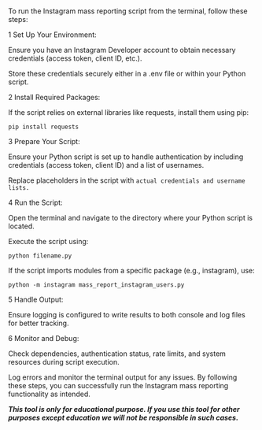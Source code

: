 
<br>


To run the Instagram mass reporting script from the terminal, follow these steps:


1 Set Up Your Environment:

Ensure you have an Instagram Developer account to obtain necessary credentials (access token, client ID, etc.).

Store these credentials securely either in a .env file or within your Python script.



2 Install Required Packages:

If the script relies on external libraries like requests, install them using pip:

  `pip install requests`




3 Prepare Your Script:

Ensure your Python script is set up to handle authentication by including credentials (access token, client ID) and a list of usernames.

Replace placeholders in the script with  `actual credentials and username lists.`



4 Run the Script:

Open the terminal and navigate to the directory where your Python script is located.

Execute the script using:

 `python filename.py`


If the script imports modules from a specific package (e.g., instagram), use:

 `python -m instagram mass_report_instagram_users.py`




5 Handle Output:

Ensure logging is configured to write results to both console and log files for better tracking.



6 Monitor and Debug:

Check dependencies, authentication status, rate limits, and system resources during script execution.

Log errors and monitor the terminal output for any issues.
By following these steps, you can successfully run the Instagram mass reporting functionality as intended. <br>

***This tool is only for educational purpose. If you use this tool for other purposes except education we will not be responsible in such cases.***
